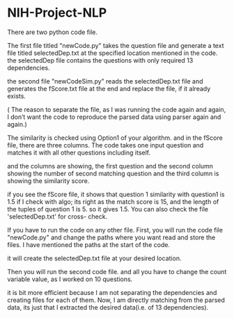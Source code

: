 # NIH-Project-NLP

There are two python code file. 

The first file titled "newCode.py" takes the question file and generate a text file titled selectedDep.txt at the specified location mentioned in the code.
the selectedDep file contains the questions with only required 13 dependencies. 


the second file "newCodeSim.py" reads the selectedDep.txt file and generates the fScore.txt file at the end and replace the file, if it already exists.

( The reason to separate the file, as I was running the code again and again, I don’t want the code to reproduce the parsed data using parser again and again.)


The similarity is checked using Option1 of your algorithm.
and in the fScore file, there are three columns. 
The code takes one input question and matches it with all other questions including itself.

and the columns are showing, the first question and the second column showing the number of second matching question and the third column is showing the similarity score.

if you see the fScore file, it shows that question 1 similarity with question1 is 1.5
if I check with algo; its right as the match score is 15, and the length of the tuples of question 1 is 5. so it gives 1.5. You can also check the file 'selectedDep.txt' for cross- check.

If you have to run the code on any other file. 
First, you will run the code file "newCode.py" and change the paths where you want read and store the files. I have mentioned the paths at the start of the code. 

it will create the selectedDep.txt file at your desired location.

Then you will run the second code file. and all you have to change the count variable value, as I worked on 10 questions.

it is bit more efficient because I am not separating the dependencies and creating files for each of them. Now, I am directly matching from the parsed data, its just that I extracted the desired data(i.e. of 13 dependencies). 

